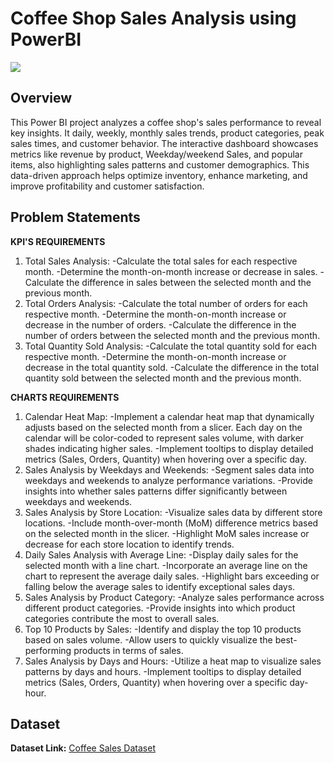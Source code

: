 # Coffee Shop Sales Analysis using PowerBI
![](https://github.com/Naveenkumar3012/PowerBI_Project/blob/main/coffee-shop-building-concept-illustration_114360-15917.avif)

## Overview
This Power BI project analyzes a coffee shop's sales performance to reveal key insights. It daily, weekly, monthly sales trends, product categories, peak sales times, and customer behavior. The interactive dashboard showcases metrics like revenue by product, Weekday/weekend Sales, and popular items, also highlighting sales patterns and customer demographics. This data-driven approach helps optimize inventory, enhance marketing, and improve profitability and customer satisfaction.

## Problem Statements

**KPI'S REQUIREMENTS**
1. Total Sales Analysis:
  -Calculate the total sales for each respective month.
  -Determine the month-on-month increase or decrease in sales.
  -Calculate the difference in sales between the selected month and the previous month.
2. Total Orders Analysis:
  -Calculate the total number of orders for each respective month.
  -Determine the month-on-month increase or decrease in the number of orders.
  -Calculate the difference in the number of orders between the selected month and the previous month.
3. Total Quantity Sold Analysis:
  -Calculate the total quantity sold for each respective month.
  -Determine the month-on-month increase or decrease in the total quantity sold.
  -Calculate the difference in the total quantity sold between the selected month and the previous month.

**CHARTS REQUIREMENTS**
1. Calendar Heat Map:
  -Implement a calendar heat map that dynamically adjusts based on the selected month from a slicer.
  Each day on the calendar will be color-coded to represent sales volume, with darker shades indicating higher
  sales.
  -Implement tooltips to display detailed metrics (Sales, Orders, Quantity) when hovering over a specific day.
2. Sales Analysis by Weekdays and Weekends:
  -Segment sales data into weekdays and weekends to analyze performance variations.
  -Provide insights into whether sales patterns differ significantly between weekdays and weekends.
3. Sales Analysis by Store Location:
  -Visualize sales data by different store locations.
  -Include month-over-month (MoM) difference metrics based on the selected month in the slicer.
  -Highlight MoM sales increase or decrease for each store location to identify trends.
4. Daily Sales Analysis with Average Line:
  -Display daily sales for the selected month with a line chart.
  -Incorporate an average line on the chart to represent the average daily sales.
  -Highlight bars exceeding or falling below the average sales to identify exceptional sales days.
5. Sales Analysis by Product Category:
  -Analyze sales performance across different product categories.
  -Provide insights into which product categories contribute the most to overall sales.
6. Top 10 Products by Sales:
  -Identify and display the top 10 products based on sales volume.
  -Allow users to quickly visualize the best-performing products in terms of sales.
7. Sales Analysis by Days and Hours:
  -Utilize a heat map to visualize sales patterns by days and hours.
  -Implement tooltips to display detailed metrics (Sales, Orders, Quantity) when hovering over a specific day-hour.

## Dataset

**Dataset Link:** [Coffee Sales Dataset](https://github.com/Naveenkumar3012/PowerBI_Project/blob/main/Coffee%20Shop%20Sales.xlsx)
